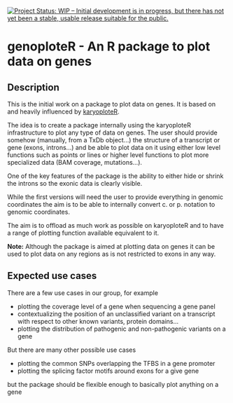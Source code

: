 [![Project Status: WIP – Initial development is in progress, but there has not yet been a stable, usable release suitable for the public.](https://www.repostatus.org/badges/latest/wip.svg)](https://www.repostatus.org/#wip)


# genoploteR - An R package to plot data on genes

## Description

This is the initial work on a package to plot data on genes. It is based on and heavily influenced by [karyoploteR](https://github.com/bernatgel/karyoploteR). 

The idea is to create a package internally using the karyoploteR infrastructure to plot any type of data on genes. The user should provide somehow (manually, from a TxDb object...) the structure of a transcript or gene (exons, introns...) and be able to plot data on it using either low level functions such as points or lines or higher level functions to plot more specialized data (BAM coverage, mutations...).

One of the key features of the package is the ability to either hide or shrink the introns so the exonic data is clearly visible.

While the first versions will need the user to provide everything in genomic coordinates the aim is to be able to internally convert c. or p. notation to genomic coordinates.

The aim is to offload as much work as possible on karyoploteR and to have a range of plotting function available equivalent to it.

**Note:** Although the package is aimed at plotting data on genes it can be used to plot data on any regions as is not restricted to exons in any way.

## Expected use cases

There are a few use cases in our group, for example 

  * plotting the coverage level of a gene when sequencing a gene panel 
  * contextualizing the position of an unclassified variant on a transcript with respect to other known variants, protein domains...
  * plotting the distribution of pathogenic and non-pathogenic variants on a gene
  
But there are many other possible use cases

  * plotting the common SNPs overlapping the TFBS in a gene promoter
  * plotting the splicing factor motifs around exons for a give gene
  
  
but the package should be flexible enough to basically plot anything on a gene

